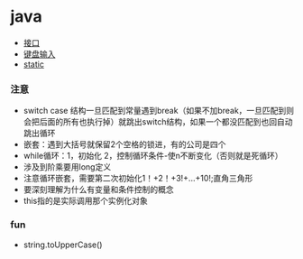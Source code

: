 # java
- [接口](https://github.com/ScottXiong/java/blob/master/files/interface.md)
- [键盘输入](https://github.com/ScottXiong/java/blob/master/files/tap.md)
- [static](https://github.com/ScottXiong/java/blob/master/files/static.md)
### 注意
- switch case 结构一旦匹配到常量遇到break（如果不加break，一旦匹配到则会把后面的所有也执行掉）就跳出switch结构，如果一个都没匹配到也回自动跳出循环
- 嵌套：遇到大括号就保留2个空格的锁进，有的公司是四个
- while循环：1，初始化 2，控制循环条件-使n不断变化（否则就是死循环）
- 涉及到阶乘要用long定义
- 注意循环嵌套，需要第二次初始化1！+2！+3!+...+10!;直角三角形
- 要深刻理解为什么有变量和条件控制的概念
- this指的是实际调用那个实例化对象

### fun
- string.toUpperCase()
